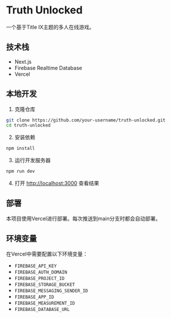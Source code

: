 # Truth Unlocked

一个基于Title IX主题的多人在线游戏。

## 技术栈

- Next.js
- Firebase Realtime Database
- Vercel

## 本地开发

1. 克隆仓库
```bash
git clone https://github.com/your-username/truth-unlocked.git
cd truth-unlocked
```

2. 安装依赖
```bash
npm install
```

3. 运行开发服务器
```bash
npm run dev
```

4. 打开 [http://localhost:3000](http://localhost:3000) 查看结果

## 部署

本项目使用Vercel进行部署。每次推送到main分支时都会自动部署。

## 环境变量

在Vercel中需要配置以下环境变量：

- `FIREBASE_API_KEY`
- `FIREBASE_AUTH_DOMAIN`
- `FIREBASE_PROJECT_ID`
- `FIREBASE_STORAGE_BUCKET`
- `FIREBASE_MESSAGING_SENDER_ID`
- `FIREBASE_APP_ID`
- `FIREBASE_MEASUREMENT_ID`
- `FIREBASE_DATABASE_URL` 